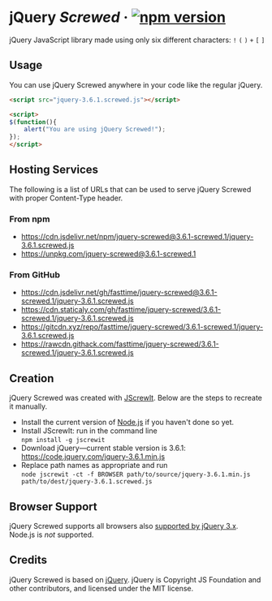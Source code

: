 # jQuery *Screwed* · [![npm version][npm badge]][npm url]

jQuery JavaScript library made using only six different characters: `!` `(` `)` `+` `[` `]`

## Usage

You can use jQuery Screwed anywhere in your code like the regular jQuery.

```html
<script src="jquery-3.6.1.screwed.js"></script>
```

```html
<script>
$(function(){
    alert("You are using jQuery Screwed!");
});
</script>
```

## Hosting Services

The following is a list of URLs that can be used to serve jQuery Screwed with proper Content-Type
header.

### From npm

* https://cdn.jsdelivr.net/npm/jquery-screwed@3.6.1-screwed.1/jquery-3.6.1.screwed.js
* https://unpkg.com/jquery-screwed@3.6.1-screwed.1

### From GitHub

* https://cdn.jsdelivr.net/gh/fasttime/jquery-screwed@3.6.1-screwed.1/jquery-3.6.1.screwed.js
* https://cdn.staticaly.com/gh/fasttime/jquery-screwed/3.6.1-screwed.1/jquery-3.6.1.screwed.js
* https://gitcdn.xyz/repo/fasttime/jquery-screwed/3.6.1-screwed.1/jquery-3.6.1.screwed.js
* https://rawcdn.githack.com/fasttime/jquery-screwed/3.6.1-screwed.1/jquery-3.6.1.screwed.js

## Creation

jQuery Screwed was created with [JScrewIt](https://github.com/fasttime/JScrewIt).
Below are the steps to recreate it manually.

* Install the current version of [Node.js](https://nodejs.org) if you haven't done so yet.
* Install JScrewIt: run in the command line<br>
  `npm install -g jscrewit`
* Download jQuery—current stable version is 3.6.1: https://code.jquery.com/jquery-3.6.1.min.js
* Replace path names as appropriate and run<br>
  `node jscrewit -ct -f BROWSER path/to/source/jquery-3.6.1.min.js
  path/to/dest/jquery-3.6.1.screwed.js`

## Browser Support

jQuery Screwed supports all browsers also
[supported by jQuery 3.x](https://jquery.com/browser-support/).
Node.js is *not* supported.

## Credits

jQuery Screwed is based on [jQuery](https://github.com/jquery/jquery).
jQuery is Copyright JS Foundation and other contributors, and licensed under the MIT license.

[npm badge]: https://badge.fury.io/js/jquery-screwed.svg
[npm url]: https://www.npmjs.com/package/jquery-screwed
